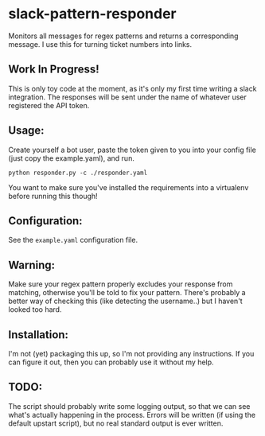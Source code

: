 # slack-pattern-responder
Monitors all messages for regex patterns and returns a corresponding message.
I use this for turning ticket numbers into links.

## Work In Progress!

This is only toy code at the moment, as it's only my first time writing a
slack integration. The responses will be sent under the name of whatever user
registered the API token.

## Usage:

Create yourself a bot user, paste the token given to you into your config
file (just copy the example.yaml), and run.

```
python responder.py -c ./responder.yaml
```

You want to make sure you've installed the requirements into a virtualenv
before running this though!

## Configuration:

See the `example.yaml` configuration file.


## Warning:

Make sure your regex pattern properly excludes your response from matching,
otherwise you'll be told to fix your pattern. There's probably a better way
of checking this (like detecting the username..) but I haven't looked too hard.

## Installation:

I'm not (yet) packaging this up, so I'm not providing any instructions. If you
can figure it out, then you can probably use it without my help.

## TODO:

The script should probably write some logging output, so that we can see what's
actually happening in the process. Errors will be written (if using the default
upstart script), but no real standard output is ever written.
